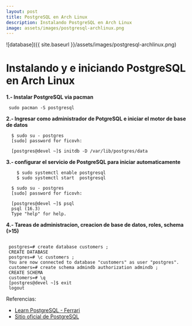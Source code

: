 ```yaml
---
layout: post
title: PostgreSQL en Arch Linux
description: Instalando PostgreSQL en Arch Linux 
image: assets/images/postgresql-archlinux.png
---
```



![database]({{ site.baseurl }}/assets/images/postgresql-archlinux.png)

# Instalando y e iniciando PostgreSQL en Arch Linux

**1.- Instalar PostgreSQL via pacman**

```shell
 sudo pacman -S postgresql 
```

**2.- Ingresar como administrador de PotgreSQL e iniciar el motor de base de datos**

```shell
  $ sudo su - postgres
  [sudo] password for ficovh:

  [postgres@devel ~]$ initdb -D /var/lib/postgres/data
```
**3.- configurar el servicio de PostgreSQL para iniciar automaticamente**

```shell
	$ sudo systemctl enable postgresql
	$ sudo systemctl start  postgresql
```

```shell
  $ sudo su - postgres
  [sudo] password for ficovh:

  [postgres@devel ~]$ psql
  psql (16.3)
  Type "help" for help.
```

**4.- Tareas de administracion, creacion de base de datos, roles, schema (>15)**

```shell

 postgres=# create database customers ;
 CREATE DATABASE
 postgres=# \c customers ;
 You are now connected to database "customers" as user "postgres".
 customers=# create schema admindb authorization admindb ;
 CREATE SCHEMA
 customers=# \q
 [postgres@devel ~]$ exit
 logout
```

Referencias:
* [Learn PostgreSQL - Ferrari](https://www.packtpub.com/en-us/product/learn-postgresql-9781838985288)
* [Sitio oficial de PostgreSQL](https://www.postgresql.org)

